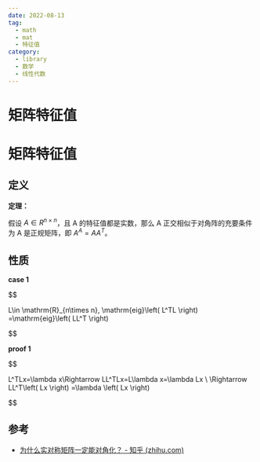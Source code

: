 ```yaml
---
date: 2022-08-13
tag:
  - math
  - mat
  - 特征值
category:
  - library
  - 数学
  - 线性代数
---
```


# 矩阵特征值

# 矩阵特征值


## 定义

**定理：**

假设 $A\in R^{n\times n}$，且 A 的特征值都是实数，那么 A 正交相似于对角阵的充要条件为 A 是正规矩阵，即 $A^A=AA^T$。

## 性质

**case 1**

$$

L\in \mathrm{R}_{n\times n}, \mathrm{eig}\left( L^TL \right) =\mathrm{eig}\left( LL^T \right)

$$


**proof 1**

$$

L^TLx=\lambda x\Rightarrow LL^TLx=L\lambda x=\lambda Lx
\\
\Rightarrow LL^T\left( Lx \right) =\lambda \left( Lx \right)

$$



## 参考

- [为什么实对称矩阵一定能对角化？ - 知乎 (zhihu.com)](https://www.zhihu.com/question/38801697)

